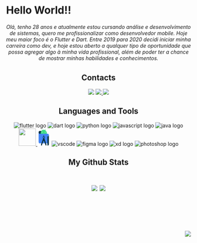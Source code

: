 <h1 align="left">Hello World!! </h1>

<h6 align="center"> Olá, tenho 28 anos e atualmente estou cursando análise e desenvolvimento de sistemas, quero me profissionalizar como desenvolvedor mobile. Hoje meu maior foco é o Flutter e Dart.
Entre 2019 para 2020 decidi iniciar minha carreira como dev, e hoje estou aberto a qualquer tipo de oportunidade que possa agregar algo à minha vida profissional, além de poder ter a chance de mostrar minhas habilidades e conhecimentos.</h6> 

###

<h2 align="center">Contacts </h2>
<div align="center">
  
  
  
 	 
   
  <a href="https://www.linkedin.com/in/lucas-bustamante-b9612476" target="_blank"><img src="https://img.shields.io/badge/-LinkedIn-%230077B5?style=for-the-badge&logo=linkedin&logoColor=white" target="_blank"></a> 
  <a href="mailto:lucascostabustamante@gmail.com"><img src="https://img.shields.io/badge/-Gmail-%23333?style=for-the-badge&logo=gmail&logoColor=white" target="_blank">
  <a href="https://instagram.com/lucasbustamante_" target="_blank"><img src="https://img.shields.io/badge/-Instagram-%23E4405F?style=for-the-badge&logo=instagram&logoColor=white" target="_blank"></a>
  </a>

###

  <h2 align="center"> Languages and Tools </h2>
 
  
  
<div align="center">
  <img src="https://cdn.jsdelivr.net/gh/devicons/devicon/icons/flutter/flutter-original.svg" height="35" width="47" alt="flutter logo"  />
  <img src="https://cdn.jsdelivr.net/gh/devicons/devicon/icons/dart/dart-original.svg" height="35" width="47" alt="dart logo"  />
  <img src="https://cdn.jsdelivr.net/gh/devicons/devicon/icons/python/python-original.svg" height="35" width="47" alt="python logo"  />
  <img src="https://cdn.jsdelivr.net/gh/devicons/devicon/icons/javascript/javascript-original.svg" height="35" width="47" alt="javascript logo"  />
  <img src="https://cdn.jsdelivr.net/gh/devicons/devicon/icons/java/java-original.svg" height="35" width="47" alt="java logo"  />
  <a href="https://git-scm.com/" target="_blank"> <img src="https://img.icons8.com/color/48/000000/git.png" width="47" height="47"/> </a>
  <img src="https://raw.githubusercontent.com/devicons/devicon/master/icons/androidstudio/androidstudio-original.svg" alt="vscode" width="35" height="47"/>
  <img src="https://cdn.jsdelivr.net/gh/devicons/devicon/icons/vscode/vscode-original.svg" alt="vscode" width="35" height="47"/> 
  <img src="https://cdn.jsdelivr.net/gh/devicons/devicon/icons/figma/figma-original.svg" height="35" width="47" alt="figma logo"  />
  <img src="https://cdn.jsdelivr.net/gh/devicons/devicon/icons/xd/xd-plain.svg" height="35" width="47" alt="xd logo"  />
  <img src="https://cdn.jsdelivr.net/gh/devicons/devicon/icons/photoshop/photoshop-plain.svg" height="35" width="47" alt="photoshop logo"  />
</div>
  
  ###
  


###

</div>

###

<h2 align="center"> My Github Stats </h2>


  <h1 align="center">
  <img height="180em" src="https://github-readme-stats-git-masterrstaa-rickstaa.vercel.app/api/top-langs/?username=lucasbustamante&hide=html,TSQL,CSS,PLSQL,php,SCSS,Jupyter%20Notebook&layout=compact&count_private=true&langs_count=8" />
  
 
 
  <img height="180em" src="https://github-readme-stats-git-masterrstaa-rickstaa.vercel.app/api?username=lucasbustamante&show_icons=true&count_private=true" />
  </p>
  <br/>

<a href="https://github.com/LucasBustamante/github-profile-views-counter">
    <p align="right"><img src="https://komarev.com/ghpvc/?username=LucasBustamante&style=for-the-badge">
</a>


###
 

